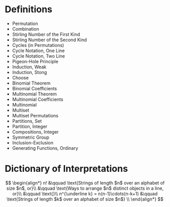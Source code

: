# Definitions

- Permutation
- Combination
- Stirling Number of the First Kind
- Stirling Number of the Second Kind
- Cycles (in Permutations)
- Cycle Notation, One Line
- Cycle Notation, Two Line
- Pigeon-Hole Principle
- Induction, Weak
- Induction, Stong
- Choose
- Binomial Theorem
- Binomial Coefficients
- Multinomial Theorem
- Multinomial Coefficients
- Multinomial
- Multiset
- Multiset Permutations
- Partitions, Set
- Partition, Integer
- Compositions, Integer
- Symmetric Group
- Inclusion-Exclusion
- Generating Functions, Ordinary

# Dictionary of Interpretations

$$
\begin{align*}
n! &\qquad \text{Strings of length $n$ over an alphabet of size $n$, or}\\
&\qquad \text{Ways to arrange $n$ distinct objects in a line, or}\\
&\qquad \text{}\\
n^{\underline k} = n(n-1)\cdots(n-k+1) &\qquad \text{Strings of length $k$ over an alphabet of size $n$} \\
\end{align*}
$$